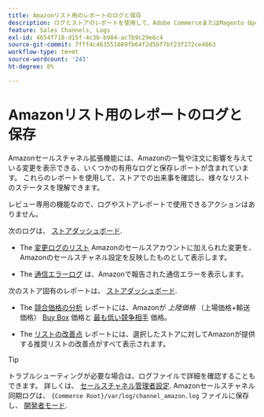 ```yaml
---
title: Amazonリスト用のレポートのログと保存
description: ログとストアのレポートを使用して、Adobe CommerceまたはMagento Open SourceストアとAmazon Marketplace のリストで発生していることを確認します。
feature: Sales Channels, Logs
exl-id: 4654f718-d15f-4c3b-b984-ac7b9c29e6c4
source-git-commit: 7fff4c463551089fb64f2d5bf7bf23f272ce4663
workflow-type: tm+mt
source-wordcount: '243'
ht-degree: 0%

---
```


# Amazonリスト用のレポートのログと保存

Amazonセールスチャネル拡張機能には、Amazonの一覧や注文に影響を与えている変更を表示できる、いくつかの有用なログと保存レポートが含まれています。 これらのレポートを使用して、ストアでの出来事を確認し、様々なリストのステータスを理解できます。

レビュー専用の機能なので、ログやストアレポートで使用できるアクションはありません。

次のログは、 [ストアダッシュボード](./amazon-store-dashboard.md).

- The [変更ログのリスト](./listing-changes-log.md) Amazonのセールスアカウントに加えられた変更を、Amazonのセールスチャネル設定を反映したものとして表示します。

- The [通信エラーログ](./communication-errors-log.md) は、Amazonで報告された通信エラーを表示します。

次のストア固有のレポートは、 [ストアダッシュボード](./amazon-store-dashboard.md).

- The [競合価格の分析](./competitive-price-analysis.md) レポートには、Amazonが _上陸価格_ （上場価格+輸送価格） [Buy Box](./buy-box-competitor-pricing.md) 価格と [最も低い競争相手](./lowest-competitor-pricing.md) 価格。

- The [リストの改善点](./listing-improvements.md) レポートには、選択したストアに対してAmazonが提供する推奨リストの改善点がすべて表示されます。

>[!TIP]
>
>トラブルシューティングが必要な場合は、ログファイルで詳細を確認することもできます。 詳しくは、 [セールスチャネル管理者設定](./sales-channel-settings.md). Amazonセールスチャネル同期ログは、 `{Commerce Root}/var/log/channel_amazon.log` ファイルに保存し、 [開発者モード](https://experienceleague.adobe.com/docs/commerce-admin/systems/tools/developer-tools.html#operation-modes).
